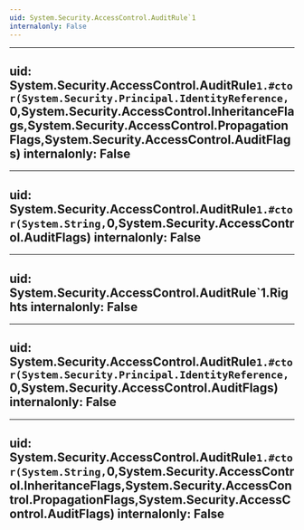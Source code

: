 ```yaml
---
uid: System.Security.AccessControl.AuditRule`1
internalonly: False
---
```


---
uid: System.Security.AccessControl.AuditRule`1.#ctor(System.Security.Principal.IdentityReference,`0,System.Security.AccessControl.InheritanceFlags,System.Security.AccessControl.PropagationFlags,System.Security.AccessControl.AuditFlags)
internalonly: False
---

---
uid: System.Security.AccessControl.AuditRule`1.#ctor(System.String,`0,System.Security.AccessControl.AuditFlags)
internalonly: False
---

---
uid: System.Security.AccessControl.AuditRule`1.Rights
internalonly: False
---

---
uid: System.Security.AccessControl.AuditRule`1.#ctor(System.Security.Principal.IdentityReference,`0,System.Security.AccessControl.AuditFlags)
internalonly: False
---

---
uid: System.Security.AccessControl.AuditRule`1.#ctor(System.String,`0,System.Security.AccessControl.InheritanceFlags,System.Security.AccessControl.PropagationFlags,System.Security.AccessControl.AuditFlags)
internalonly: False
---
